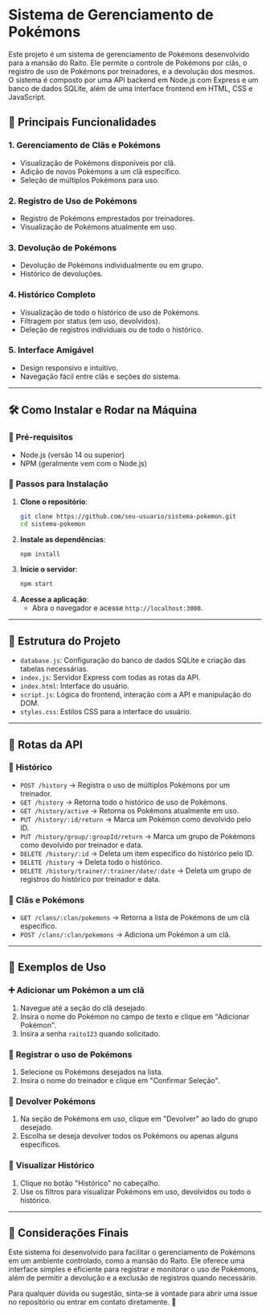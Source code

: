 # Sistema de Gerenciamento de Pokémons

Este projeto é um sistema de gerenciamento de Pokémons desenvolvido para a mansão do Raito. Ele permite o controle de Pokémons por clãs, o registro de uso de Pokémons por treinadores, e a devolução dos mesmos. O sistema é composto por uma API backend em Node.js com Express e um banco de dados SQLite, além de uma interface frontend em HTML, CSS e JavaScript.

## 📌 Principais Funcionalidades

### 1. **Gerenciamento de Clãs e Pokémons**
   - Visualização de Pokémons disponíveis por clã.
   - Adição de novos Pokémons a um clã específico.
   - Seleção de múltiplos Pokémons para uso.

### 2. **Registro de Uso de Pokémons**
   - Registro de Pokémons emprestados por treinadores.
   - Visualização de Pokémons atualmente em uso.

### 3. **Devolução de Pokémons**
   - Devolução de Pokémons individualmente ou em grupo.
   - Histórico de devoluções.

### 4. **Histórico Completo**
   - Visualização de todo o histórico de uso de Pokémons.
   - Filtragem por status (em uso, devolvidos).
   - Deleção de registros individuais ou de todo o histórico.

### 5. **Interface Amigável**
   - Design responsivo e intuitivo.
   - Navegação fácil entre clãs e seções do sistema.

---

## 🛠 Como Instalar e Rodar na Máquina

### 🔹 **Pré-requisitos**

- Node.js (versão 14 ou superior)
- NPM (geralmente vem com o Node.js)

### 🔹 **Passos para Instalação**

1. **Clone o repositório**:
   ```bash
   git clone https://github.com/seu-usuario/sistema-pokemon.git
   cd sistema-pokemon
   ```
2. **Instale as dependências**:
   ```bash
   npm install
   ```
3. **Inicie o servidor**:
   ```bash
   npm start
   ```
4. **Acesse a aplicação**:
   - Abra o navegador e acesse `http://localhost:3000`.

---

## 📂 Estrutura do Projeto

- `database.js`: Configuração do banco de dados SQLite e criação das tabelas necessárias.
- `index.js`: Servidor Express com todas as rotas da API.
- `index.html`: Interface do usuário.
- `script.js`: Lógica do frontend, interação com a API e manipulação do DOM.
- `styles.css`: Estilos CSS para a interface do usuário.

---

## 🔗 Rotas da API

### 🔹 **Histórico**
- `POST /history` → Registra o uso de múltiplos Pokémons por um treinador.
- `GET /history` → Retorna todo o histórico de uso de Pokémons.
- `GET /history/active` → Retorna os Pokémons atualmente em uso.
- `PUT /history/:id/return` → Marca um Pokémon como devolvido pelo ID.
- `PUT /history/group/:groupId/return` → Marca um grupo de Pokémons como devolvido por treinador e data.
- `DELETE /history/:id` → Deleta um item específico do histórico pelo ID.
- `DELETE /history` → Deleta todo o histórico.
- `DELETE /history/trainer/:trainer/date/:date` → Deleta um grupo de registros do histórico por treinador e data.

### 🔹 **Clãs e Pokémons**
- `GET /clans/:clan/pokemons` → Retorna a lista de Pokémons de um clã específico.
- `POST /clans/:clan/pokemons` → Adiciona um Pokémon a um clã.

---

## 📌 Exemplos de Uso

### ➕ **Adicionar um Pokémon a um clã**
1. Navegue até a seção do clã desejado.
2. Insira o nome do Pokémon no campo de texto e clique em "Adicionar Pokémon".
3. Insira a senha `raito123` quando solicitado.

### 📝 **Registrar o uso de Pokémons**
1. Selecione os Pokémons desejados na lista.
2. Insira o nome do treinador e clique em "Confirmar Seleção".

### 🔄 **Devolver Pokémons**
1. Na seção de Pokémons em uso, clique em "Devolver" ao lado do grupo desejado.
2. Escolha se deseja devolver todos os Pokémons ou apenas alguns específicos.

### 📜 **Visualizar Histórico**
1. Clique no botão "Histórico" no cabeçalho.
2. Use os filtros para visualizar Pokémons em uso, devolvidos ou todo o histórico.

---

## 🎯 Considerações Finais

Este sistema foi desenvolvido para facilitar o gerenciamento de Pokémons em um ambiente controlado, como a mansão do Raito. Ele oferece uma interface simples e eficiente para registrar e monitorar o uso de Pokémons, além de permitir a devolução e a exclusão de registros quando necessário.

Para qualquer dúvida ou sugestão, sinta-se à vontade para abrir uma issue no repositório ou entrar em contato diretamente. 🚀
